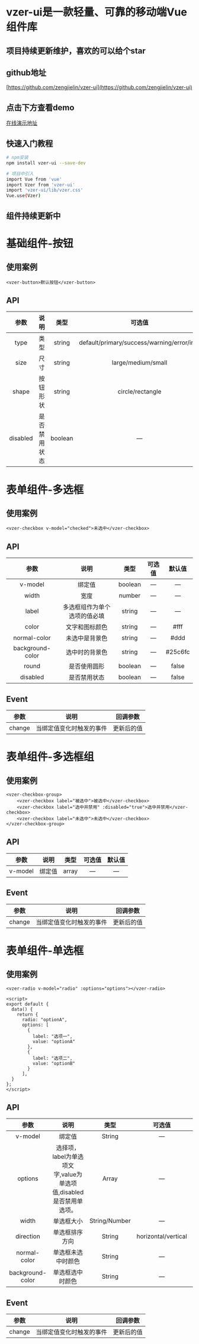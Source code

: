 # vzer-ui是一款轻量、可靠的移动端Vue组件库

## 项目持续更新维护，喜欢的可以给个star

## github地址
[https://github.com/zengjielin/vzer-ui](https://github.com/zengjielin/vzer-ui)

## 点击下方查看demo
[在线演示地址](https://zengjielin.github.io/vzer-ui/dist/#/)

## 快速入门教程

``` bash
# npm安装
npm install vzer-ui --save-dev

# 项目中引入
import Vue from 'vue'
import Vzer from 'vzer-ui'
import 'vzer-ui/lib/vzer.css'
Vue.use(Vzer)
```

## 组件持续更新中

# 基础组件-按钮
## 使用案例
```
<vzer-button>默认按钮</vzer-button>
```
## API
参数|说明|类型|可选值|默认值
:--:|:--:|:--:|:--:|:--:
type|类型|string|default/primary/success/warning/error/info|default
size|尺寸|string|large/medium/small|—
shape|按钮形状|string|circle/rectangle|—
disabled|是否禁用状态|boolean|—|false

# 表单组件-多选框
## 使用案例
```
<vzer-checkbox v-model="checked">未选中</vzer-checkbox>
```
## API
参数|说明|类型|可选值|默认值
:--:|:--:|:--:|:--:|:--:
v-model|绑定值|boolean|—|—
width|宽度|number|—|—
label|多选框组作为单个选项的值必填|string|—|—
color|文字和图标颜色|string|—|#fff
normal-color|未选中是背景色|string|—|#ddd
background-color|选中时的背景色|string|—|#25c6fc
round|是否使用圆形|boolean|—|false
disabled|是否禁用状态|boolean|—|false

## Event
参数|说明|回调参数
:--:|:--:|:--:
change|当绑定值变化时触发的事件|更新后的值

# 表单组件-多选框组
## 使用案例
```
<vzer-checkbox-group>
    <vzer-checkbox label="被选中">被选中</vzer-checkbox>
    <vzer-checkbox label="选中并禁用" :disabled="true">选中并禁用</vzer-checkbox>
    <vzer-checkbox label="未选中">未选中</vzer-checkbox>
</vzer-checkbox-group>
```
## API
参数|说明|类型|可选值|默认值
:--:|:--:|:--:|:--:|:--:
v-model|绑定值|array|—|—

## Event
参数|说明|回调参数
:--:|:--:|:--:
change|当绑定值变化时触发的事件|更新后的值

# 表单组件-单选框
## 使用案例
```
<vzer-radio v-model="radio" :options="options"></vzer-radio>

<script>
export default {
  data() {
    return {
      radio: "optionA",
      options: [
        {
          label: "选项一",
          value: "optionA"
        },
        {
          label: "选项二",
          value: "optionB"
        }
      ],
  }
};
</script>
```

## API
参数|说明|类型|可选值|默认值
:--:|:--:|:--:|:--:|:--:
v-model|绑定值|String|—|—
options|选择项，label为单选项文字,value为单选项值,disabled是否禁用单选项。|Array|—|—
width|单选框大小|String/Number|—|20/20px
direction|单选框排序方向|String|horizontal/vertical|horizontal
normal-color|单选框未选中时颜色|String|—|#c8c9cc
background-color|单选框选中时颜色|String|—|#25c6fc

## Event
参数|说明|回调参数
:--:|:--:|:--:
change|当绑定值变化时触发的事件|更新后的值
